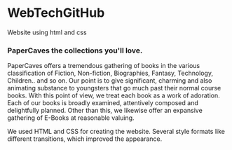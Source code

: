 # WebTechGitHub
<p>Website using html and css<p>
<h3>PaperCaves the collections you'll love.</h3>
<p>
PaperCaves offers a tremendous gathering of books in the various classification of Fiction, Non-fiction, Biographies, Fantasy, Technology, Children.. and so on. Our point is to give significant, charming and also animating substance to youngsters that go much past their normal course books. With this point of view, we treat each book as a work of adoration. Each of our books is broadly examined, attentively composed and delightfully planned. Other than this, we likewise offer an expansive gathering of E-Books at reasonable valuing.
</p>
We used HTML and CSS for creating the website. Several style formats like different transitions, which improved the appearance.
